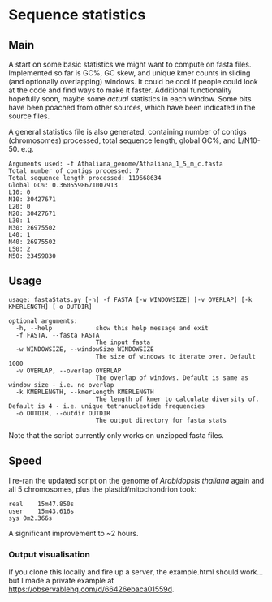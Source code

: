 # Sequence statistics

## Main

A start on some basic statistics we might want to compute on fasta files. Implemented so far is GC%, GC skew, and unique kmer counts in sliding (and optionally overlapping) windows. It could be cool if people could look at the code and find ways to make it faster. Additional functionality hopefully soon, maybe some *actual* statistics in each window. Some bits have been poached from other sources, which have been indicated in the source files.

A general statistics file is also generated, containing number of contigs (chromosomes) processed, total sequence length, global GC%, and L/N10-50. e.g.

    Arguments used: -f Athaliana_genome/Athaliana_1_5_m_c.fasta
    Total number of contigs processed: 7
    Total sequence length processed: 119668634
    Global GC%: 0.3605598671007913
    L10: 0
    N10: 30427671
    L20: 0
    N20: 30427671
    L30: 1
    N30: 26975502
    L40: 1
    N40: 26975502
    L50: 2
    N50: 23459830

## Usage

```
usage: fastaStats.py [-h] -f FASTA [-w WINDOWSIZE] [-v OVERLAP] [-k KMERLENGTH] [-o OUTDIR]

optional arguments:
  -h, --help            show this help message and exit
  -f FASTA, --fasta FASTA
                        The input fasta
  -w WINDOWSIZE, --windowSize WINDOWSIZE
                        The size of windows to iterate over. Default 1000
  -v OVERLAP, --overlap OVERLAP
                        The overlap of windows. Default is same as window size - i.e. no overlap
  -k KMERLENGTH, --kmerLength KMERLENGTH
                        The length of kmer to calculate diversity of. Default is 4 - i.e. unique tetranucleotide frequencies
  -o OUTDIR, --outdir OUTDIR
                        The output directory for fasta stats
```

Note that the script currently only works on unzipped fasta files.

## Speed

I re-ran the updated script on the genome of *Arabidopsis thaliana* again and all 5 chromosomes, plus the plastid/mitochondrion took:

```
real	15m47.850s
user	15m43.616s
sys	0m2.366s
```

A significant improvement to ~2 hours. 

### Output visualisation

If you clone this locally and fire up a server, the example.html should work... but I made a private example at https://observablehq.com/d/66426ebaca01559d. 